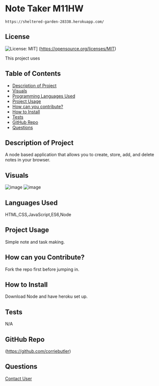 # Note Taker M11HW
    https://sheltered-garden-28338.herokuapp.com/

  ## License
  ![License: MIT](https://img.shields.io/badge/License-MIT-yellow.svg)]
  (https://opensource.org/licenses/MIT)

  This project uses 
  ## Table of Contents
  - [Description of Project](#projectDescription)
  - [Visuals](#projectVisuals)
  - [Programming Languages Used](#projectScripts)
  - [Project Usage](#projectUsage)
  - [How can you contribute?](#projectContribution)
  - [How to Install](#projectInstallation)
  - [Tests](#projectTests)
  - [GitHub Repo](#githubUser)
  - [Questions](#projectQuestions)

  ## Description of Project
  A node based application that allows you to create, store, add, and delete notes in your browser.


  ## Visuals
  ![image](https://user-images.githubusercontent.com/84928781/144689110-ab3d85b6-fb95-46b4-9b5f-a0234d3c424d.png)
  ![image](https://user-images.githubusercontent.com/84928781/144689143-c5526914-4da8-4bb7-ba2a-b4f16f83fdd5.png)



  ## Languages Used
  HTML,CSS,JavaScript,ES6,Node

  ## Project Usage
  Simple note and task making.

  ## How can you Contribute?
  Fork the repo first before jumping in.

  ## How to Install
  Download Node and have heroku set up. 

  ## Tests
  N/A

  ## GitHub Repo
  (https://github.com/corriebutler)

  ## Questions
  [Contact User](mailto:corriebutler12@gmail.com)
